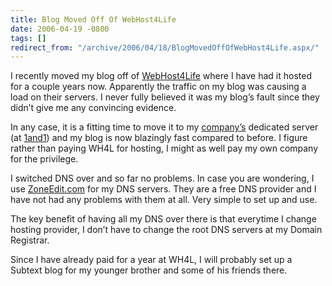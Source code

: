 ```yaml
---
title: Blog Moved Off Of WebHost4Life
date: 2006-04-19 -0800
tags: []
redirect_from: "/archive/2006/04/18/BlogMovedOffOfWebHost4Life.aspx/"
---
```


I recently moved my blog off of
[WebHost4Life](http://webhost4life.com/ "Web Host 4 Life Website") where
I have had it hosted for a couple years now. Apparently the traffic on
my blog was causing a load on their servers. I never fully believed it
was my blog’s fault since they didn’t give me any convincing evidence.

In any case, it is a fitting time to move it to my
[company’s](http://veloc-it.com/ "VelocIT Website") dedicated server (at
[1and1](http://1and1.com/ "1 and 1 Website")) and my blog is now
blazingly fast compared to before. I figure rather than paying WH4L for
hosting, I might as well pay my own company for the privilege.

I switched DNS over and so far no problems. In case you are wondering, I
use [ZoneEdit.com](http://zoneedit.com/ "Zone Edit DNS") for my DNS
servers. They are a free DNS provider and I have not had any problems
with them at all. Very simple to set up and use.

The key benefit of having all my DNS over there is that everytime I
change hosting provider, I don’t have to change the root DNS servers at
my Domain Registrar.

Since I have already paid for a year at WH4L, I will probably set up a
Subtext blog for
my younger brother and some of his friends there.

